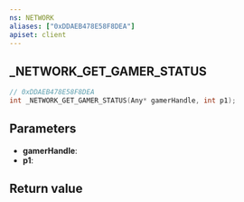 ```yaml
---
ns: NETWORK
aliases: ["0xDDAEB478E58F8DEA"]
apiset: client
---
```

## _NETWORK_GET_GAMER_STATUS

```c
// 0xDDAEB478E58F8DEA
int _NETWORK_GET_GAMER_STATUS(Any* gamerHandle, int p1);
```


## Parameters
* **gamerHandle**:
* **p1**:

## Return value